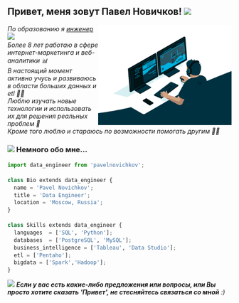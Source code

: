 <h2> Привет, меня зовут Павел Новичков! <img src="https://media.giphy.com/media/mGcNjsfWAjY5AEZNw6/giphy.gif" width="50"></h2>
<img align='right' src="img/code.gif" width="300">
<p><em>По образованию я <a href="https://mf.bmstu.ru/info/faculty/kf/">инженер </a><img src="https://media.giphy.com/media/fYSnHlufseco8Fh93Z/giphy.gif" width="30"></br>
Более 8 лет работаю в сфере интернет-маркетинга и веб-аналитики 📊 </br>
В настоящий момент активно учусь и развиваюсь в области больших данных и etl 🧱🧰</br>
Люблю изучать новые технологии и использовать их для решения реальных проблем 🎯 </br>
Кроме того люблю и стараюсь по возможности помогать другим 👨💬</br>
</em>

</p>

<h3> <img src="https://media.giphy.com/media/VgCDAzcKvsR6OM0uWg/giphy.gif" width="50">  Немного обо мне...  </h3>

```python
import data_engineer from 'pavelnovichkov';

class Bio extends data_engineer {
  name = 'Pavel Novichkov';
  title = 'Data Engineer';
  location = 'Moscow, Russia';
}

class Skills extends data_engineer {
  languages  = ['SQL', 'Python'];
  databases  = ['PostgreSQL', 'MySQL'];
  business_intelligence = ['Tableau', 'Data Studio'];
  etl = ['Pentaho'];
  bigdata = ['Spark','Hadoop'];
}
```

<img src="https://media.giphy.com/media/LnQjpWaON8nhr21vNW/giphy.gif" width="60"> <em><b>Если у вас есть какие-либо предложения или вопросы, или Вы просто хотите сказать 'Привет', не стесняйтесь связаться со мной</b> :)</em>
